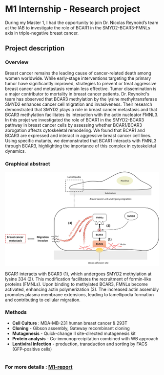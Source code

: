 
# M1 Internship - Research project 
During my Master 1, I had the opportunity to join Dr. Nicolas Reynoird’s team at the IAB to investigate the role of BCAR1 in the SMYD2-BCAR3-FMNLs axis in triple-negative breast cancer.

## Project description 
### Overview
Breast cancer remains the leading cause of cancer-related death among women worldwide. While early-stage interventions targeting the primary tumor have significantly improved, strategies to prevent or treat aggressive breast cancer and metastasis remain less effective. Tumor dissemination is a major contributor to mortality in breast cancer patients. Dr. Reynoird's team has observed that BCAR3 methylation by the lysine methyltransferase SMYD2 enhances cancer cell migration and invasiveness. Their research demonstrated that SMYD2 plays a role in breast cancer metastasis and that BCAR3 methylation facilitates its interaction with the actin nucleator FMNL3.
In this projet we investigated the role of BCAR1 in the SMYD2-BCAR3 pathway in breast cancer cells by assessing whether BCAR1/BCAR3 abrogation affects cytoskeletal remodeling. We found that BCAR1 and BCAR3 are expressed and interact in aggressive breast cancer cell lines. Using specific mutants, we demonstrated that BCAR1 interacts with FMNL3 through BCAR3, highlighting the importance of this complex in cytoskeletal dynamics.

### Graphical abstract 
<p align="center">
  <img src="Master 1 - internship graphical abstract.jpg" width="700">
</p>
BCAR1 interacts with BCAR3 (1), which undergoes SMYD2 methylation at lysine 334 (2). This modification facilitates the recruitment of formin-like proteins (FMNLs). Upon binding to methylated BCAR3, FMNLs become activated, enhancing actin polymerization (3). The increased actin assembly promotes plasma membrane extensions, leading to lamellipodia formation and contributing to cellular migration.

### Methods 
- **Cell Culture** : MDA-MB-231 human breast cancer & 293T
- **Cloning** - Gibson assembly, Gateway recombinant cloning 
- **Mutagenesis** - Quick-change II site-directed mutagenesis kit
- **Protein analysis** - Co-immunoprecipitation combined with WB approach
- **Lentiviral infection** - production, transduction and sorting by FACS (GFP-positive cells) <br><br>

### For more details : [M1-report](https://github.com/marianne-guilbard/Documents/raw/main/M1%20report%20-%20Marianne%20Guilbard.pdf)
